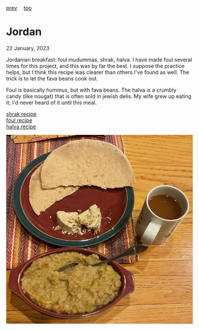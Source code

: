 [prev](japan.md)&emsp;
[top](../index.md)&emsp;
# Jordan
<meta property="og:image" content="images/jordan.png"/>
22 January, 2023

Jordanian breakfast: foul mudummas, shrak, halva. I have made foul
several times for this project, and this was by far the best. I
suppose the practice helps, but I think this recipe was clearer than
others I've found as well. The trick is to let the fava beans cook
out.

Foul is basically hummus, but with fava beans. The halva is a crumbly
candy (like nougat) that is often sold in jewish delis. My wife grew
up eating it; I'd never heard of it until this meal.

[shrak recipe](https://www.internationalcuisine.com/jordanian-shrak/)<br>
[foul recipe](https://www.cheftariq.com/recipe/foul-mudammas/)<br>
[halva recipe](https://amiraspantry.com/halva-recipe/)


![breakfast](images/jordan.jpeg)

